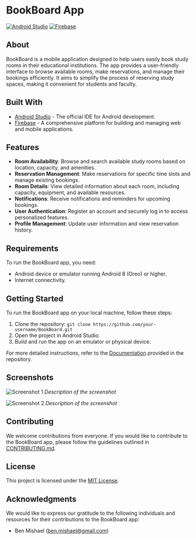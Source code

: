 <!-- MARKDOWN LINKS & IMAGES -->

[Android.java]: https://img.shields.io/badge/Android%20Studio-3DDC84?style=for-the-badge&logo=AndroidStudio&logoColor=white
[Android-url]: https://developer.android.com/studio?gclid=CjwKCAiAioifBhAXEiwApzCztmK3f5tb0zwHNHXTotO7k2679JQNdhH75vwP6cv-zI5r2ZTLTNijfBoCnxIQAvD_BwE&gclsrc=aw.ds
[Firebase]: https://img.shields.io/badge/Firebase-FF8A65?style=for-the-badge&logo=Firebase&logoColor=white
[Firebase-url]: https://firebase.google.com/

# BookBoard App

[![Android Studio][Android.java]][Android-url]
[![Firebase][Firebase]][Firebase-url]

## About
BookBoard is a mobile application designed to help users easily book study rooms in their educational institutions. The app provides a user-friendly interface to browse available rooms, make reservations, and manage their bookings efficiently. It aims to simplify the process of reserving study spaces, making it convenient for students and faculty.

## Built With
- [Android Studio][Android-url] - The official IDE for Android development.
- [Firebase][Firebase-url] - A comprehensive platform for building and managing web and mobile applications.

## Features
- **Room Availability**: Browse and search available study rooms based on location, capacity, and amenities.
- **Reservation Management**: Make reservations for specific time slots and manage existing bookings.
- **Room Details**: View detailed information about each room, including capacity, equipment, and available resources.
- **Notifications**: Receive notifications and reminders for upcoming bookings.
- **User Authentication**: Register an account and securely log in to access personalized features.
- **Profile Management**: Update user information and view reservation history.

## Requirements
To run the BookBoard app, you need:
- Android device or emulator running Android 8 (Oreo) or higher.
- Internet connectivity.

## Getting Started
To run the BookBoard app on your local machine, follow these steps:

1. Clone the repository: `git clone https://github.com/your-username/BookBoard.git`
2. Open the project in Android Studio.
3. Build and run the app on an emulator or physical device.

For more detailed instructions, refer to the [Documentation](documentation.md) provided in the repository.

## Screenshots

![Screenshot 1](screenshots/screenshot1.jpg)
*Description of the screenshot*

![Screenshot 2](screenshots/screenshot2.jpg)
*Description of the screenshot*

## Contributing
We welcome contributions from everyone. If you would like to contribute to the BookBoard app, please follow the guidelines outlined in [CONTRIBUTING.md](CONTRIBUTING.md).

## License
This project is licensed under the [MIT License](LICENSE).

## Acknowledgments
We would like to express our gratitude to the following individuals and resources for their contributions to the BookBoard app:

- Ben Mishael (ben.mishael@gmail.com)

